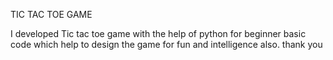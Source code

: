TIC TAC TOE GAME

I developed Tic tac toe game with the help of python for beginner 
basic code which help to design the game for fun and intelligence also.
thank you
